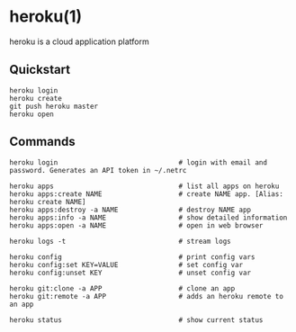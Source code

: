 
# heroku(1)

heroku is a cloud application platform

## Quickstart

    heroku login
    heroku create
    git push heroku master
    heroku open

## Commands

    heroku login                              # login with email and password. Generates an API token in ~/.netrc

    heroku apps                               # list all apps on heroku
    heroku apps:create NAME                   # create NAME app. [Alias: heroku create NAME]
    heroku apps:destroy -a NAME               # destroy NAME app
    heroku apps:info -a NAME                  # show detailed information
    heroku apps:open -a NAME                  # open in web browser

    heroku logs -t                            # stream logs

    heroku config                             # print config vars
    heroku config:set KEY=VALUE               # set config var
    heroku config:unset KEY                   # unset config var

    heroku git:clone -a APP                   # clone an app
    heroku git:remote -a APP                  # adds an heroku remote to an app

    heroku status                             # show current status
